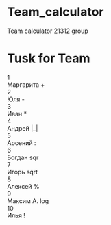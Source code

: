 # Team_calculator
Team calculator 21312 group
       
# Tusk for Team
1 <br> Маргарита + <br>
2 <br> Юля - <br>
3 <br> Иван * <br>
4 <br> Андрей |_| <br>
5 <br> Арсений : <br>
6 <br> Богдан sqr <br>
7 <br> Игорь sqrt <br>
8 <br> Алексей  % <br>
9 <br> Максим А. log <br>
10 <br> Илья ! <br>


